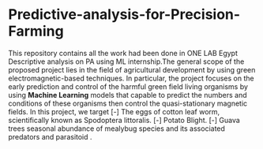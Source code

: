 # Predictive-analysis-for-Precision-Farming
This repository contains all the work had been done in ONE LAB Egypt Descriptive analysis on PA using ML internship.The general scope of the proposed project lies in the field of agricultural development by using green electromagnetic-based techniques. In particular, the project focuses on the early prediction and control of the harmful green field living organisms by using **Machine Learning** models that capable to predict the numbers and conditions of these organisms then control the quasi-stationary magnetic fields. In this project, we target 
[-] The eggs of cotton leaf worm, scientifically known as Spodoptera littoralis.
[-] Potato Blight.
[-] Guava trees  seasonal abundance of mealybug species and its associated predators and parasitoid .  
